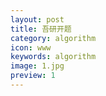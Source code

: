```yaml
---
layout: post
title: 吾研开题
category: algorithm
icon: www
keywords: algorithm
image: 1.jpg
preview: 1
---
```

